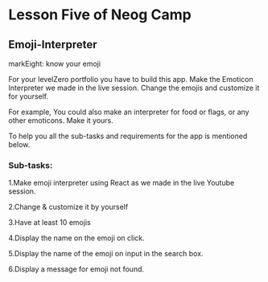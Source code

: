 # Lesson Five of Neog Camp

## Emoji-Interpreter

markEight: know your emoji

For your levelZero portfolio you have to build this app. Make the Emoticon Interpreter we made in the live session. Change the emojis and customize it for yourself.

For example, You could also make an interpreter for food or flags, or any other emoticons. Make it yours.

To help you all the sub-tasks and requirements for the app is mentioned below.

### Sub-tasks:
 1.Make emoji interpreter using React as we made in the live Youtube session. 

 2.Change & customize it by yourself

 3.Have at least 10 emojis

 4.Display the name on the emoji on click.

 5.Display the name of the emoji on input in the search box.
 
 6.Display a message for emoji not found.

